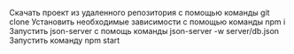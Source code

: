 Скачать проект из удаленного репозитория с помощью команды git clone
Установить необходимые зависимости с помощью команды npm i
Запустить json-server с помощь команды json-server -w server/db.json
Запустить команду npm start